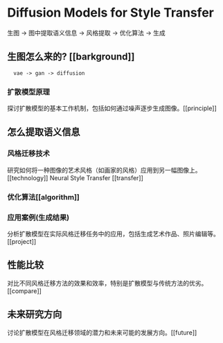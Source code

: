 # Diffusion Models for Style Transfer


生图  ->  图中提取语义信息  ->  风格提取  -> 优化算法  ->  生成

## 生图怎么来的? [[barkground]]

	  vae -> gan -> diffusion
	  
### 扩散模型原理

探讨扩散模型的基本工作机制，包括如何通过噪声逐步生成图像。[[principle]]


## 怎么提取语义信息

### 风格迁移技术

研究如何将一种图像的艺术风格（如画家的风格）应用到另一幅图像上。[[technology]]
		Neural Style Transfer
[[transfer]]
### 优化算法[[algorithm]]


### 应用案例(生成结果)

分析扩散模型在实际风格迁移任务中的应用，包括生成艺术作品、照片编辑等。[[project]]

## 性能比较

对比不同风格迁移方法的效果和效率，特别是扩散模型与传统方法的优劣。[[compare]]
    
## 未来研究方向

讨论扩散模型在风格迁移领域的潜力和未来可能的发展方向。[[future]]


